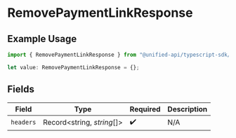 # RemovePaymentLinkResponse

## Example Usage

```typescript
import { RemovePaymentLinkResponse } from "@unified-api/typescript-sdk/sdk/models/operations";

let value: RemovePaymentLinkResponse = {};
```

## Fields

| Field                      | Type                       | Required                   | Description                |
| -------------------------- | -------------------------- | -------------------------- | -------------------------- |
| `headers`                  | Record<string, *string*[]> | :heavy_check_mark:         | N/A                        |